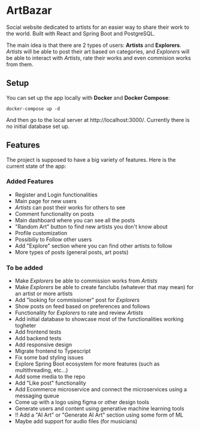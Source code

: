 # ArtBazar

Social website dedicated to artists for an easier way to share their work to the world. Built with React and Spring Boot and PostgreSQL. 

The main idea is that there are 2 types of users: **Artists** and **Explorers**. *Artists* will be able to post their art based on categories, and *Explorers* will be able to interact with *Artists*, rate their works and even commision works from them.


## Setup

You can set up the app locally with **Docker** and **Docker Compose**:

```
docker-compose up -d
```

And then go to the local server at http://localhost:3000/. Currently there is no initial database set up.

## Features

The project is supposed to have a big variety of features. Here is the current state of the app:

### Added Features

* Register and Login functionalities
* Main page for new users
* *Artists* can post their works for others to see
* Comment functionality on posts
* Main dashboard where you can see all the posts
* "Random Art" button to find new artists you don't know about
* Profile customization
* Possibiliy to Follow other users
* Add "Explore" section where you can find other artists to follow
* More types of posts (general posts, art posts)

### To be added

* Make *Explorers* be able to commission works from *Artists*
* Make *Explorers* be able to create fanclubs (whatever that may mean) for an artist or more artists
* Add "looking for commissioner" post for *Explorers* 
* Show posts on feed based on preferences and follows
* Functionality for *Explorers* to rate and review *Artists*
* Add initial database to showcase most of the functionalities working togheter
* Add frontend tests
* Add backend tests
* Add responsive design
* Migrate frontend to Typescript
* Fix some bad styling issues
* Explore Spring Boot ecosystem for more features (such as multithreading, etc...)
* Add some media to the repo
* Add "Like post" functionality
* Add Ecommerce microservice and connect the microservices using a messaging queue
* Come up with a logo using figma or other design tools
* Generate users and content using generative machine learning tools
* !! Add a "AI Art" or "Generate AI Art" section using some form of ML
* Maybe add support for audio files (for musicians)